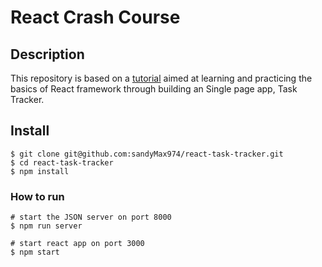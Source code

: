# React Crash Course

## Description

This repository is based on a [tutorial](https://www.youtube.com/watch?v=w7ejDZ8SWv8) aimed at learning and practicing the basics of React framework through building an Single page app, Task Tracker.

## Install
```
$ git clone git@github.com:sandyMax974/react-task-tracker.git
$ cd react-task-tracker
$ npm install
```
### How to run
```
# start the JSON server on port 8000
$ npm run server 

# start react app on port 3000
$ npm start
```